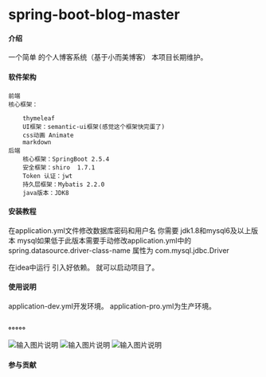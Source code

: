 # spring-boot-blog-master

#### 介绍
一个简单 的个人博客系统（基于小而美博客）
本项目长期维护。

#### 软件架构
    
    前端
    核心框架：

        thymeleaf
        UI框架：semantic-ui框架(感觉这个框架快完蛋了)
        css动画 Animate
        markdown
    后端
        核心框架：SpringBoot 2.5.4
        安全框架：shiro  1.7.1
        Token 认证：jwt
        持久层框架：Mybatis 2.2.0
        java版本：JDK8
#### 安装教程

在application.yml文件修改数据库密码和用户名
你需要 jdk1.8和mysql6及以上版本
mysql如果低于此版本需要手动修改application.yml中的
spring.datasource.driver-class-name 属性为 com.mysql.jdbc.Driver

在idea中运行
引入好依赖。
就可以启动项目了。

#### 使用说明
application-dev.yml开发环境。
application-pro.yml为生产环境。

#### 。。。。。
![输入图片说明](https://images.gitee.com/uploads/images/2021/0913/181019_6f536d41_9428709.png "屏幕截图.png")
![输入图片说明](https://images.gitee.com/uploads/images/2021/0924/101457_a55bc6f2_9428709.png "屏幕截图.png")
![输入图片说明](https://images.gitee.com/uploads/images/2021/0924/101541_1cf3fff7_9428709.png "屏幕截图.png")
#### 参与贡献

